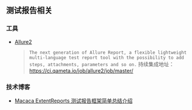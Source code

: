 ## 测试报告相关
### 工具
* [Allure2](https://github.com/allure-framework/allure2)
  > `The next generation of Allure Report, a flexible lightweight multi-language test report tool with the possibility to add steps, attachments, parameters and so on.`
  持续集成地址：https://ci.qameta.io/job/allure2/job/master/

### 技术博客
* [Macaca ExtentReports 测试报告框架简单总结介绍](https://testerhome.com/topics/6851)
